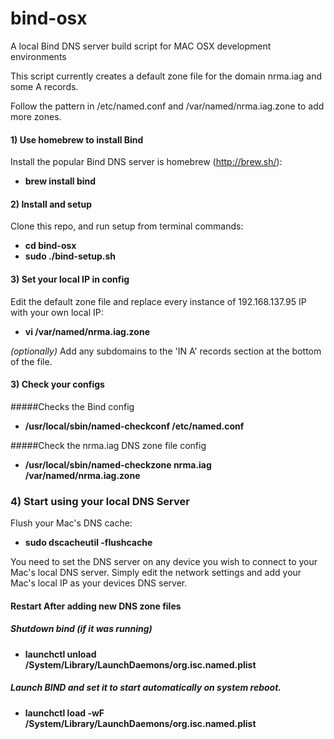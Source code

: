 bind-osx
========

A local Bind DNS server build script for MAC OSX development environments

This script currently creates a default zone file for the domain nrma.iag and some A records.

Follow the pattern in /etc/named.conf and /var/named/nrma.iag.zone to add more zones.


#### 1) Use homebrew to install Bind

Install the popular Bind DNS server is homebrew (http://brew.sh/):

- **brew install bind**


#### 2) Install and setup

Clone this repo, and run setup from terminal commands:

- **cd bind-osx**
- **sudo ./bind-setup.sh**


#### 3) Set your local IP in config

Edit the default zone file and replace every instance of 192.168.137.95 IP with your own local IP:

- **vi /var/named/nrma.iag.zone**

*(optionally)* Add any subdomains to the 'IN A' records section at the bottom of the file.


#### 3) Check your configs

#####Checks the Bind config
- **/usr/local/sbin/named-checkconf /etc/named.conf**

#####Check the nrma.iag DNS zone file config
- **/usr/local/sbin/named-checkzone nrma.iag /var/named/nrma.iag.zone**


### 4) Start using your local DNS Server

Flush your Mac's DNS cache:

- **sudo dscacheutil -flushcache**


You need to set the DNS server on any device you wish to connect to your Mac's local DNS server. Simply edit the network settings and add your Mac's local IP as your devices DNS server.




#### Restart After adding new DNS zone files

##### Shutdown bind (if it was running)
- **launchctl unload /System/Library/LaunchDaemons/org.isc.named.plist**


##### Launch BIND and set it to start automatically on system reboot.
- **launchctl load -wF /System/Library/LaunchDaemons/org.isc.named.plist**



